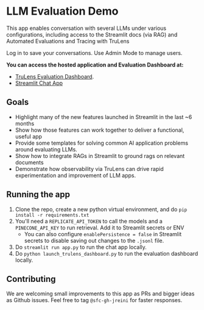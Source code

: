 # LLM Evaluation Demo

This app enables conversation with several LLMs under various configurations,
including access to the Streamlit docs (via RAG) and Automated Evaluations and Tracing with TruLens

Log in to save your conversations. Use Admin Mode to manage users.

**You can access the hosted application and Evaluation Dashboard at:**

- [TruLens Evaluation Dashboard](https://llm.truera.net:8484/).
- [Streamlit Chat App](http://llm.truera.net:8502)

## Goals

- Highlight many of the new features launched in Streamlit in the last ~6 months
- Show how those features can work together to deliver a functional, useful app
- Provide some templates for solving common AI application problems around evaluating LLMs.
- Show how to integrate RAGs in Streamlit to ground rags on relevant documents
- Demonstrate how observability via TruLens can drive rapid experimentation and improvement of LLM apps.

## Running the app

1. Clone the repo, create a new python virtual environment, and do `pip install -r requirements.txt`
2. You'll need a `REPLICATE_API_TOKEN` to call the models and a `PINECONE_API_KEY` to run retrieval. Add it to Streamlit secrets or ENV
   - You can also configure `enablePersistence = false` in Streamlit secrets to disable saving
     out changes to the `.jsonl` file.
3. Do `streamlit run app.py` to run the chat app locally.
4. Do `python launch_trulens_dashboard.py` to run the evaluation dashboard locally.

## Contributing

We are welcoming small improvements to this app as PRs and bigger ideas as Github issues.
Feel free to tag `@sfc-gh-jreini` for faster responses.